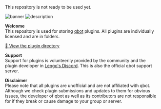 This repository is not ready to be used yet.

![banner](https://i.gyazo.com/d1e27498ee65b42783f302aaeddf29b2.png)
![description](https://i.gyazo.com/0926bf0ae23fb20f4449b6d5445fc4d8.png)

**Welcome**   
This repository is used for storing [qbot](https://github.com/yogurtsyum/qbot) plugins. All plugins are individually licensed and are in folders.

[📁  View the plugin directory](directory.md)

**Support**   
Support for plugins is volunteerily provided by the community and the plugin developer in [Lengo's Discord](https://discord.gg/J47m7t4). This is also the official qbot support server. 

**Disclaimer**   
Please note that all plugins are unofficial and are not affiliated with qbot. Although we check plugin submissions and updates to them for obvious issues, the developer of qbot as well as its contributors are not responsible for if they break or cause damage to your group or server.
